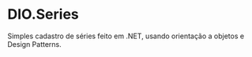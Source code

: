 # DIO.Series
Simples cadastro de séries feito em .NET, usando orientação a objetos e Design Patterns.
